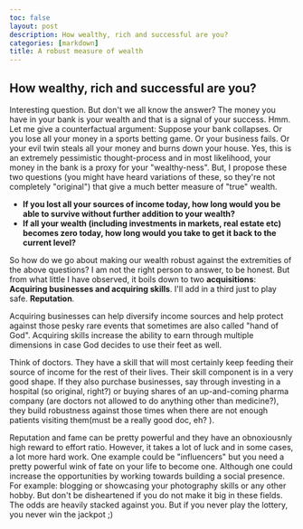 ```yaml
---
toc: false
layout: post
description: How wealthy, rich and successful are you?
categories: [markdown]
title: A robust measure of wealth
---
```


## How wealthy, rich and successful are you? 
Interesting question. But don't we all know the answer? The money you have in your bank is your wealth and that is a signal of your success. Hmm. Let me give a counterfactual argument: Suppose your bank collapses. Or you lose all your money in a sports betting game. Or your business fails. Or your evil twin steals all your money and burns down your house. Yes, this is an extremely pessimistic thought-process and in most likelihood, your money in the bank is a proxy for your "wealthy-ness". But, I propose these two questions (you might have heard variations of these, so they're not completely "original") that give a much better measure of "true" wealth.
- <b>If you lost all your sources of income today, how long would you be able to survive without further addition to your wealth? 
- If all your wealth (including investments in markets, real estate etc) becomes zero today, how long would you take to get it back to the current level?</b>

So how do we go about making our wealth robust against the extremities of the above questions? I am not the right person to answer, to be honest. But from what little I have observed, it boils down to two <b>acquisitions</b>: <b>Acquiring businesses and acquiring skills</b>. I'll add in a third just to play safe. <b>Reputation</b>. 

Acquiring businesses can help diversify income sources and help protect against those pesky rare events that sometimes are also called "hand of God". Acquiring skills increase the ability to earn through multiple dimensions in case God decides to use their feet as well. 

Think of doctors. They have a skill that will most certainly keep feeding their source of income for the rest of their lives. Their skill component is in a very good shape. If they also purchase businesses, say through investing in a hospital (so original, right?) or buying shares of an up-and-coming pharma company (are doctors not allowed to do anything other than medicine?), they build robustness against those times when there are not enough patients visiting them(must be a really good doc, eh? ). 

Reputation and fame can be pretty powerful and they have an obnoxiousnly high reward to effort ratio. However, it takes a lot of luck and in some cases, a lot more hard work. One example could be "influencers" but you need a pretty powerful wink of fate on your life to become one. Although one could increase the opportunities by working towards building a social presence. For example: blogging or showcasing your photography skills or any other hobby. But don't be disheartened if you do not make it big in these fields. The odds are heavily stacked against you. But if you never play the lottery, you never win the jackpot ;)
